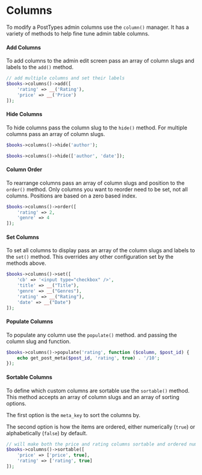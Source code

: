 # Columns

To modify a PostTypes admin columns use the `column()` manager. It has a variety of methods to help fine tune admin table columns.

#### Add Columns

To add columns to the admin edit screen pass an array of column slugs and labels to the `add()` method.

```php
// add multiple columns and set their labels
$books->columns()->add([
    'rating' => __('Rating'),
    'price' => __('Price')
]);
```

#### Hide Columns

To hide columns pass the column slug to the `hide()` method. For multiple columns pass an array of column slugs.

```php
$books->columns()->hide('author');

$books->columns()->hide(['author', 'date']);
```

#### Column Order

To rearrange columns pass an array of column slugs and position to the `order()` method. Only columns you want to reorder need to be set, not all columns. Positions are based on a zero based index.

```php
$books->columns()->order([
    'rating' => 2,
    'genre' => 4
]);
```

#### Set Columns

To set all columns to display pass an array of the column slugs and labels to the `set()` method. This overrides any other configuration set by the methods above.

```php
$books->columns()->set([
    'cb' => '<input type="checkbox" />',
    'title' => __("Title"),
    'genre' => __("Genres"),
    'rating' => __("Rating"),
    'date' => __("Date")
]);
```

#### Populate Columns

To populate any column use the `populate()` method. and passing the column slug and function.

```php
$books->columns()->populate('rating', function ($column, $post_id) {
    echo get_post_meta($post_id, 'rating', true) . '/10';
});
```

#### Sortable Columns

To define which custom columns are sortable use the `sortable()` method. This method accepts an array of column slugs and an array of sorting options.

The first option is the `meta_key` to sort the columns by.

The second option is how the items are ordered, either numerically (`true`) or alphabetically (`false`) by default.

```php
// will make both the price and rating columns sortable and ordered numerically
$books->columns()->sortable([
    'price' => ['price', true],
    'rating' => ['rating', true]
]);
```
